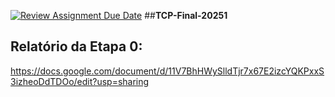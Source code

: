 [![Review Assignment Due Date](https://classroom.github.com/assets/deadline-readme-button-22041afd0340ce965d47ae6ef1cefeee28c7c493a6346c4f15d667ab976d596c.svg)](https://classroom.github.com/a/zli9RIbW)
##**TCP-Final-20251**

## Relatório da Etapa 0:
https://docs.google.com/document/d/11V7BhHWySlldTjr7x67E2izcYQKPxxS3izheoDdTDOo/edit?usp=sharing
